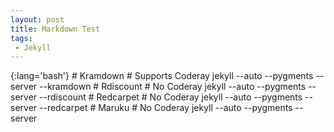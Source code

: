 ```yaml
---
layout: post
title: Markdown Test
tags:
 - Jekyll
---
```


{:lang='bash'}
	# Kramdown
	# Supports Coderay
	jekyll --auto --pygments --server --kramdown
	# Rdiscount
	# No Coderay
	jekyll --auto --pygments --server --rdiscount
	# Redcarpet 
	# No Coderay
	jekyll --auto --pygments --server --redcarpet
	# Maruku
	# No Coderay
	jekyll --auto --pygments --server